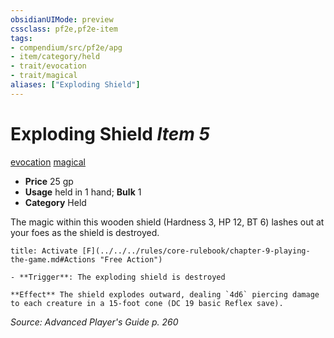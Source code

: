 ```yaml
---
obsidianUIMode: preview
cssclass: pf2e,pf2e-item
tags:
- compendium/src/pf2e/apg
- item/category/held
- trait/evocation
- trait/magical
aliases: ["Exploding Shield"]
---
```

# Exploding Shield *Item 5*  
[evocation](../../../rules/traits/evocation.md)  [magical](../../../rules/traits/magical.md)  

- **Price** 25 gp
- **Usage** held in 1 hand; **Bulk** 1
- **Category** Held

The magic within this wooden shield (Hardness 3, HP 12, BT 6) lashes out at your foes as the shield is destroyed.

```ad-embed-ability
title: Activate [F](../../../rules/core-rulebook/chapter-9-playing-the-game.md#Actions "Free Action")

- **Trigger**: The exploding shield is destroyed

**Effect** The shield explodes outward, dealing `4d6` piercing damage to each creature in a 15-foot cone (DC 19 basic Reflex save).
```

*Source: Advanced Player's Guide p. 260*
